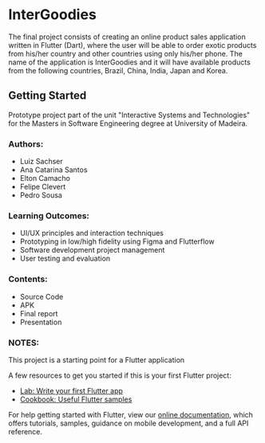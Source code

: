 # InterGoodies

The final project consists of creating an online product sales application written in Flutter (Dart), where the user will be able to order exotic products from his/her country and other
countries using only his/her phone. The name of the application is InterGoodies and it will have available products from the following countries, Brazil, China, India, Japan and Korea.

## Getting Started

Prototype project part of the unit "Interactive Systems and Technologies" for the Masters in Software Engineering degree at University of Madeira.

### Authors:
- Luiz Sachser
- Ana Catarina Santos
- Elton Camacho
- Felipe Clevert
- Pedro Sousa

### Learning Outcomes:
- UI/UX principles and interaction techniques
- Prototyping in low/high fidelity using Figma and Flutterflow
- Software development project management
- User testing and evaluation

### Contents:
- Source Code
- APK
- Final report
- Presentation


### NOTES:

This project is a starting point for a Flutter application

A few resources to get you started if this is your first Flutter project:

- [Lab: Write your first Flutter app](https://flutter.dev/docs/get-started/codelab)
- [Cookbook: Useful Flutter samples](https://flutter.dev/docs/cookbook)

For help getting started with Flutter, view our
[online documentation](https://flutter.dev/docs), which offers tutorials,
samples, guidance on mobile development, and a full API reference.
